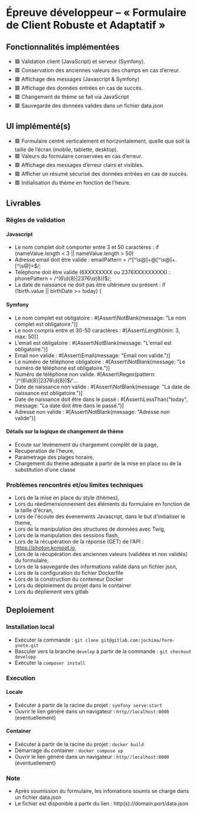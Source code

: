 # Épreuve développeur – « Formulaire de Client Robuste et Adaptatif »
## Fonctionnalités implémentées
- 🟩 Validation client (JavaScript) et serveur (Symfony).
- 🟩 Conservation des anciennes valeurs des champs en cas d’erreur.
- 🟩 Affichage des messages (Javascript & Symfony)
- 🟩 Affichage des données entrées en cas de succès.
- 🟩 Changement de thème se fait via JavaScript
- 🟩 Sauvegarde des données valides dans un fichier data.json

## UI implémenté(s)
- 🟩  Formulaire centré verticalement et horizontalement, quelle que soit la taille de l’écran (mobile, tablette, desktop).
- 🟩 Valeurs du formulaire conservées en cas d’erreur.
- 🟩 Affichage des messages d’erreur clairs et visibles.
- 🟩 Afficher un résumé sécurisé des données entrées en cas de succès.
- 🟩 Initialisation du thème en fonction de l'heure.

## Livrables
### Rêgles de validation
#### Javascript
- Le nom complet doit comporter entre 3 et 50 caractères : if (nameValue.length < 3 || nameValue.length > 50)
- Adresse email doit être valide : emailPattern = /^[^\s@]+@[^\s@]+\.[^\s@]+$/;
- Téléphone doit être valide (6XXXXXXXX ou 2376XXXXXXXXX) : phonePattern = /^(6\d{8}|2376\d{8})$/;
- La date de naissance ne doit pas être ultérieure ou présent : if (!birth.value || birthDate >= today) {

#### Symfony
- Le nom complet est obligatoire : #[Assert\NotBlank(message: "Le nom complet est obligatoire.")]
- Le nom compris entre et 30-50 caractères : #[Assert\Length(min: 3, max: 50)]
- L'email est obligatoire : #[Assert\NotBlank(message: "L'email est obligatoire.")]
- Email non valide : #[Assert\Email(message: "Email non valide.")]
- Le numéro de téléphone obligatoire : #[Assert\NotBlank(message: "Le numéro de téléphone est obligatoire.")]
- Numéro de téléphone non valide. #[Assert\Regex(pattern: '/^(6\d{8}|2376\d{8})$/'...
- Date de naissance non valide : #[Assert\NotBlank(message: "La date de naissance est obligatoire.")]
- Date de naissance doit être dans le passé :  #[Assert\LessThan("today", message: "La date doit être dans le passé.")]
- Adresse non valide : #[Assert\NotBlank(message: "Adresse non valide")]

#### Détails sur la logique de changement de thème
- Ecoute sur lévènement du chargement complèt de la page,
- Recuperation de l'heure,
- Parametrage des plages horaire,
- Chargement du theme adequate à partir de la mise en place ou de la substitution d'une classe

### Problèmes rencontrés et/ou limites techniques
- Lors de la mise en place du style (thèmes),
- Lors du réedimensionnement des éléments du formulaire en fonction de la taille d'écran,
- Lors de l'écoute des évenements Javascript, dans le but d'initialiser le theme,
- Lors de la manipulation des structures de données avec Twig,
- Lors de la manipulation des sessions flash,
- Lors de la récupération de la réponse (GET) de l'API  : https://photon.komoot.io,
- Lors de la récupération des anciennes valeurs (validées et non validés) du formulaire,
- Lors de la sauvegarde des informations validé dans un fichier json,
- Lors de la configuration du fichier Dockerfile
- Lors de la construction du conteneur Docker
- Lors du déploiement du projet dans le container
- Lors du dépliement vers gitlab


## Deploiement
### Installation local
- Exécuter la commande : `git clone git@gitlab.com:jochima/form-ynote.git`
- Basculer vers la branche `develop` à partir de la commande : `git checkout developp`
- Executer la `composer install`

### Execution
#### Locale
- Exécuter à partir de la racine du projet : `symfony serve:start`
- Ouvrir le lien généré dans un navigateur : `http//localhost:8000` (eventuellement)

#### Container
- Exécuter à partir de la racine du projet : `docker build`
- Démarrage du container : `docker compose up`
- Ouvrir le lien généré dans un navigateur : `http//localhost:8000` (éventuellement)

### Note
- Après soumission du formulaire, les infomations soumis se charge dans un fichier data.json
- Le fichier est disponible à partir du lien : http(s)://domain:port/data.json
